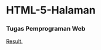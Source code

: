 # HTML-5-Halaman
### Tugas Pemprograman Web
<a href="https://putuakila.netlify.app/" target="_blank">Result.</a>
